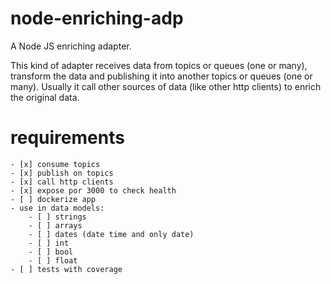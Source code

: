 # node-enriching-adp
A Node JS enriching adapter.

This kind of adapter receives data from topics or queues (one or many), transform the data and publishing it into another topics or queues (one or many). Usually it call other sources of data (like other http clients) to enrich the original data.

# requirements
    - [x] consume topics
    - [x] publish on topics
    - [x] call http clients
    - [x] expose por 3000 to check health
    - [ ] dockerize app
    - use in data models:
        - [ ] strings
        - [ ] arrays
        - [ ] dates (date time and only date)
        - [ ] int
        - [ ] bool
        - [ ] float
    - [ ] tests with coverage